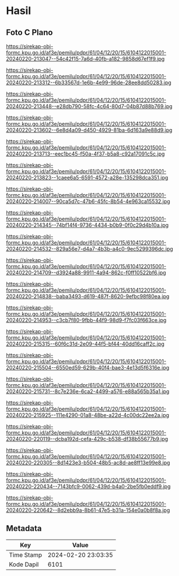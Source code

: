 # Hasil

## Foto C Plano

https://sirekap-obj-formc.kpu.go.id/af3e/pemilu/pdpr/61/04/12/20/15/6104122015001-20240220-213047--54c42f15-7a6d-40fb-a182-9858d67ef1f9.jpg

https://sirekap-obj-formc.kpu.go.id/af3e/pemilu/pdpr/61/04/12/20/15/6104122015001-20240220-213312--6b33567d-1e6b-4e99-96de-28ee8dd50283.jpg

https://sirekap-obj-formc.kpu.go.id/af3e/pemilu/pdpr/61/04/12/20/15/6104122015001-20240220-213448--e28db790-58fc-4c64-80d7-04b87d88b769.jpg

https://sirekap-obj-formc.kpu.go.id/af3e/pemilu/pdpr/61/04/12/20/15/6104122015001-20240220-213602--6e8d4a09-d450-4929-81ba-6d163a9e88d9.jpg

https://sirekap-obj-formc.kpu.go.id/af3e/pemilu/pdpr/61/04/12/20/15/6104122015001-20240220-213713--eec1bc45-f50a-4f37-b5a8-c92a17091c5c.jpg

https://sirekap-obj-formc.kpu.go.id/af3e/pemilu/pdpr/61/04/12/20/15/6104122015001-20240220-213823--1caee6a5-6591-4572-a28e-135298dca351.jpg

https://sirekap-obj-formc.kpu.go.id/af3e/pemilu/pdpr/61/04/12/20/15/6104122015001-20240220-214007--90ca5d7c-47b6-45fc-8b54-4e963ca15532.jpg

https://sirekap-obj-formc.kpu.go.id/af3e/pemilu/pdpr/61/04/12/20/15/6104122015001-20240220-214345--74bf14f4-9736-4434-b0b9-0f0c29d4b10a.jpg

https://sirekap-obj-formc.kpu.go.id/af3e/pemilu/pdpr/61/04/12/20/15/6104122015001-20240220-214532--829a56e7-d4a7-4b3b-a4c0-9ec5299396dc.jpg

https://sirekap-obj-formc.kpu.go.id/af3e/pemilu/pdpr/61/04/12/20/15/6104122015001-20240220-214709--d3924a88-9911-4a94-862c-f0ff10522bf6.jpg

https://sirekap-obj-formc.kpu.go.id/af3e/pemilu/pdpr/61/04/12/20/15/6104122015001-20240220-214838--baba3493-d619-487f-8620-9efbc98f80ea.jpg

https://sirekap-obj-formc.kpu.go.id/af3e/pemilu/pdpr/61/04/12/20/15/6104122015001-20240220-214953--c3cb7f80-9fbb-44f9-98d9-f7fc03f663ce.jpg

https://sirekap-obj-formc.kpu.go.id/af3e/pemilu/pdpr/61/04/12/20/15/6104122015001-20240220-215315--60f6c31d-2e09-44f5-bf44-40dd16caff2c.jpg

https://sirekap-obj-formc.kpu.go.id/af3e/pemilu/pdpr/61/04/12/20/15/6104122015001-20240220-215504--6550ed59-629b-40f4-bae3-4e13d5f6316e.jpg

https://sirekap-obj-formc.kpu.go.id/af3e/pemilu/pdpr/61/04/12/20/15/6104122015001-20240220-215731--8c7e236e-6ca2-4499-a576-e88a565b35a1.jpg

https://sirekap-obj-formc.kpu.go.id/af3e/pemilu/pdpr/61/04/12/20/15/6104122015001-20240220-215925--111e4290-01a8-48be-a22d-4c00dc22ee2a.jpg

https://sirekap-obj-formc.kpu.go.id/af3e/pemilu/pdpr/61/04/12/20/15/6104122015001-20240220-220119--dcba192d-cefa-429c-b538-df38b55677b9.jpg

https://sirekap-obj-formc.kpu.go.id/af3e/pemilu/pdpr/61/04/12/20/15/6104122015001-20240220-220305--8d1423e3-b504-48b5-ac8d-ae8ff13e99e8.jpg

https://sirekap-obj-formc.kpu.go.id/af3e/pemilu/pdpr/61/04/12/20/15/6104122015001-20240220-220434--7143bfc9-0062-439d-b4a0-2be5fb0eddf9.jpg

https://sirekap-obj-formc.kpu.go.id/af3e/pemilu/pdpr/61/04/12/20/15/6104122015001-20240220-220642--8d2ebb9a-8b61-47e5-b31a-154e0a0b8f8a.jpg


## Metadata

| Key        | Value               |
| ---------- | ------------------- |
| Time Stamp | 2024-02-20 23:03:35 |
| Kode Dapil | 6101                |



